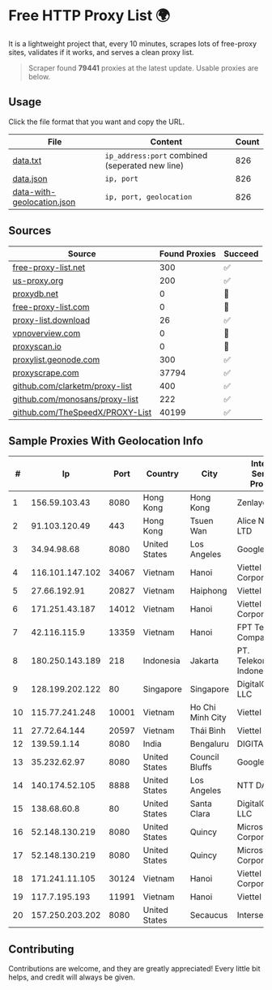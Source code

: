 
# Free HTTP Proxy List 🌍

It is a lightweight project that, every 10 minutes, scrapes lots of free-proxy sites, validates if it works, and serves a clean proxy list.


> Scraper found **79441** proxies at the latest update. Usable proxies are below.

## Usage

Click the file format that you want and copy the URL.


|File|Content|Count|
|----|-------|-----|
|[data.txt](https://raw.githubusercontent.com/themiralay/Proxy-List-World/master/data.txt)|`ip_address:port` combined (seperated new line)|826|
|[data.json](https://raw.githubusercontent.com/themiralay/Proxy-List-World/master/data.json)|`ip, port`|826|
|[data-with-geolocation.json](https://raw.githubusercontent.com/themiralay/Proxy-List-World/master/data-with-geolocation.json)|`ip, port, geolocation`|826|

## Sources

|Source|Found Proxies|Succeed|
|------|-------------|-------|
|[free-proxy-list.net](https://free-proxy-list.net)|300|✅|
|[us-proxy.org](https://www.us-proxy.org)|200|✅|
|[proxydb.net](http://proxydb.net)|0|🚫|
|[free-proxy-list.com](https://free-proxy-list.com/?page=&port=&type%5B%5D=http&type%5B%5D=https&up_time=0&search=Search)|0|🚫|
|[proxy-list.download](https://www.proxy-list.download/HTTP)|26|✅|
|[vpnoverview.com](https://vpnoverview.com/privacy/anonymous-browsing/free-proxy-servers)|0|🚫|
|[proxyscan.io](https://www.proxyscan.io)|0|🚫|
|[proxylist.geonode.com](https://proxylist.geonode.com/api/proxy-list?limit=300&page=1&sort_by=lastChecked&sort_type=desc&protocols=http,https)|300|✅|
|[proxyscrape.com](https://api.proxyscrape.com/v2/?request=displayproxies&protocol=http&timeout=10000&country=all&ssl=all&anonymity=all)|37794|✅|
|[github.com/clarketm/proxy-list](https://raw.githubusercontent.com/clarketm/proxy-list/master/proxy-list-raw.txt)|400|✅|
|[github.com/monosans/proxy-list](https://raw.githubusercontent.com/monosans/proxy-list/main/proxies/http.txt)|222|✅|
|[github.com/TheSpeedX/PROXY-List](https://raw.githubusercontent.com/TheSpeedX/PROXY-List/master/http.txt)|40199|✅|


## Sample Proxies With Geolocation Info

|#|Ip|Port|Country|City|Internet Service Provider|
|-|--|----|-------|----|-------------------------|
|1|156.59.103.43|8080|Hong Kong|Hong Kong|Zenlayer Inc|
|2|91.103.120.49|443|Hong Kong|Tsuen Wan|Alice Networks LTD|
|3|34.94.98.68|8080|United States|Los Angeles|Google LLC|
|4|116.101.147.102|34067|Vietnam|Hanoi|Viettel Corporation|
|5|27.66.192.91|20827|Vietnam|Haiphong|Viettel Group|
|6|171.251.43.187|14012|Vietnam|Hanoi|Viettel Corporation|
|7|42.116.115.9|13359|Vietnam|Hanoi|FPT Telecom Company|
|8|180.250.143.189|218|Indonesia|Jakarta|PT. Telekomunikasi Indonesia|
|9|128.199.202.122|80|Singapore|Singapore|DigitalOcean, LLC|
|10|115.77.241.248|10001|Vietnam|Ho Chi Minh City|Viettel Group|
|11|27.72.64.144|20597|Vietnam|Thái Bình|Viettel Group|
|12|139.59.1.14|8080|India|Bengaluru|DIGITALOCEAN|
|13|35.232.62.97|8080|United States|Council Bluffs|Google LLC|
|14|140.174.52.105|8888|United States|Los Angeles|NTT DATA|
|15|138.68.60.8|80|United States|Santa Clara|DigitalOcean, LLC|
|16|52.148.130.219|8080|United States|Quincy|Microsoft Corporation|
|17|52.148.130.219|8080|United States|Quincy|Microsoft Corporation|
|18|171.241.11.105|30124|Vietnam|Hanoi|Viettel Corporation|
|19|117.7.195.193|11991|Vietnam|Hanoi|Viettel Group|
|20|157.250.203.202|8080|United States|Secaucus|Interserver, Inc|



## Contributing

Contributions are welcome, and they are greatly appreciated! Every
little bit helps, and credit will always be given.


